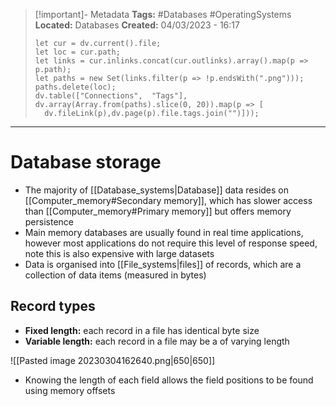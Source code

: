 > [!important]- Metadata
> **Tags:** #Databases #OperatingSystems 
> **Located:** Databases
> **Created:** 04/03/2023 - 16:17
> ```dataviewjs
>let cur = dv.current().file;
>let loc = cur.path;
>let links = cur.inlinks.concat(cur.outlinks).array().map(p => p.path);
>let paths = new Set(links.filter(p => !p.endsWith(".png")));
>paths.delete(loc);
>dv.table(["Connections",  "Tags"], dv.array(Array.from(paths).slice(0, 20)).map(p => [
>   dv.fileLink(p),dv.page(p).file.tags.join("")]));
> ```

___
# Database storage
- The majority of [[Database_systems|Database]] data resides on [[Computer_memory#Secondary memory]], which has slower access than [[Computer_memory#Primary memory]] but offers memory persistence 
- Main memory databases are usually found in real time applications, however most applications do not require this level of response speed, note this is also expensive with large datasets
- Data is organised into [[File_systems|files]] of records, which are a collection of data items (measured in bytes)

## Record types 
- **Fixed length:** each record in a file has identical byte size 
- **Variable length:** each record in a file may be a of varying length 

![[Pasted image 20230304162640.png|650|650]]

- Knowing the length of each field allows the field positions to be found using memory offsets